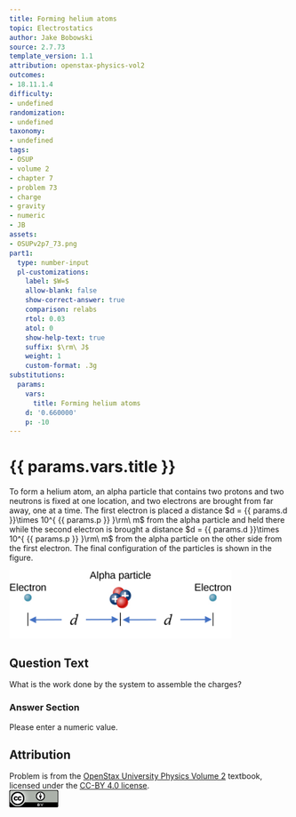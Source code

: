 ```yaml
---
title: Forming helium atoms
topic: Electrostatics
author: Jake Bobowski
source: 2.7.73
template_version: 1.1
attribution: openstax-physics-vol2
outcomes:
- 18.11.1.4
difficulty:
- undefined
randomization:
- undefined
taxonomy:
- undefined
tags:
- OSUP
- volume 2
- chapter 7
- problem 73
- charge
- gravity
- numeric
- JB
assets:
- OSUPv2p7_73.png
part1:
  type: number-input
  pl-customizations:
    label: $W=$
    allow-blank: false
    show-correct-answer: true
    comparison: relabs
    rtol: 0.03
    atol: 0
    show-help-text: true
    suffix: $\rm\ J$
    weight: 1
    custom-format: .3g
substitutions:
  params:
    vars:
      title: Forming helium atoms
    d: '0.660000'
    p: -10
---
```

# {{ params.vars.title }}
To form a helium atom, an alpha particle that contains two protons and two neutrons is fixed at one location, and two electrons are brought from far away, one at a time.
The first electron is placed a distance $d = {{ params.d }}\times 10^{ {{ params.p }} }\rm\ m$ from the alpha particle and held there while the second electron is brought a distance $d = {{ params.d }}\times 10^{ {{ params.p }} }\rm\ m$ from the alpha particle on the other side from the first electron.
The final configuration of the particles is shown in the figure.

<img src="OSUPv2p7_73.png" width=400 alt="Final configuration of the alpha particle and electrons.">

## Question Text

What is the work done by the system to assemble the charges?

### Answer Section

Please enter a numeric value.

## Attribution

Problem is from the [OpenStax University Physics Volume 2](https://openstax.org/details/books/university-physics-volume-2) textbook, licensed under the [CC-BY 4.0 license](https://creativecommons.org/licenses/by/4.0/).<br>![Image representing the Creative Commons 4.0 BY license.](https://raw.githubusercontent.com/firasm/bits/master/by.png)